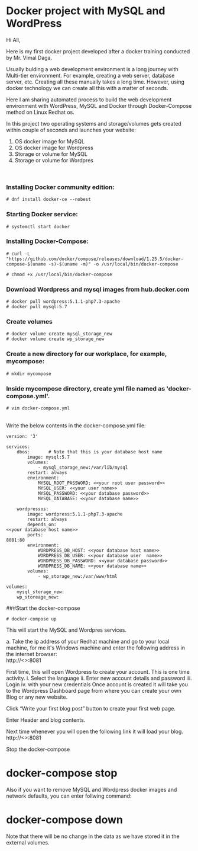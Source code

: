 # Docker project with MySQL and WordPress

Hi All,

Here is my first docker project developed after a docker training conducted by Mr. Vimal Daga.

Usually bulding a web development environment is a long journey with Multi-tier environment. For example, creating a web server, database server, etc. Creating all these manually takes a long time. However, using docker technology we can create all this with a matter of seconds.

Here I am sharing automated process to build the web development environment with WordPress, MySQL and Docker through Docker-Compose method on Linux Redhat os.

In this project two operating systems and storage/volumes gets created within couple of seconds and launches your website:

1. OS docker image for MySQL
2. OS docker image for Wordpress
3. Storage or volume for MySQL
4. Storage or volume for Wordpres

<br/>

### Installing Docker community edition:
```
# dnf install docker-ce --nobest 
```
### Starting Docker service:
```
# systemctl start docker
```
### Installing Docker-Compose:
```
# curl -L "https://github.com/docker/compose/releases/download/1.25.5/docker-compose-$(uname -s)-$(uname -m)" -o /usr/local/bin/docker-compose

# chmod +x /usr/local/bin/docker-compose
```
### Download Wordpress and mysql images from hub.docker.com
```
# docker pull wordpress:5.1.1-php7.3-apache
# docker pull mysql:5.7
```
### Create volumes
```
# docker volume create mysql_storage_new
# docker volume create wp_storage_new
```
### Create a new directory for our workplace, for example, mycompose:
```
# mkdir mycompose
```
### Inside mycompose directory, create yml file named as 'docker-compose.yml'.
```
# vim docker-compose.yml
```
<br/>
Write the below contents in the docker-compose.yml file:

```
version: '3'

services:
    dbos:		# Note that this is your database host name
        image: mysql:5.7
        volumes:
            - mysql_storage_new:/var/lib/mysql
        restart: always
        environment:
            MYSQL_ROOT_PASSWORD: <<your root user password>>
            MYSQL_USER: <<your user name>>
            MYSQL_PASSWORD: <<your database password>>
            MYSQL_DATABASE: <<your database name>>

    wordpressos:
        image: wordpress:5.1.1-php7.3-apache
        restart: always
        depends_on:
<<your database host name>>
        ports:
8081:80
        environment:
            WORDPRESS_DB_HOST: <<your database host name>>
            WORDPRESS_DB_USER: <<your database user  name>>
            WORDPRESS_DB_PASSWORD: <<your database password>>
            WORDPRESS_DB_NAME: <<your database name>>
        volumes:
            - wp_storage_new:/var/www/html

volumes:
    mysql_storage_new:
    wp_storeage_new:
```

###Start the docker-compose
```
# docker-compose up
```
This will start the MySQL and Wordpres services.

a. Take the ip address of your Redhat machine and go to your local machine, for me it's Windows machine and enter the following address in the internet browser: <br/>
http://<<your redhat ip address>>:8081

First time, this will open Wordpress to create your account. This is one time activity.
i. Select the  language
ii. Enter new account details and password
iii. Login
iv. with your new credentials
Once account is created it will take you to the Wordpress Dashboard page from where you can create your own Blog or any new website.

Click “Write your first blog post” button to create your first web page.

Enter Header and blog contents.

Next time whenever you will open the following link it will load your blog.
http://<<your redhat ip address>>:8081

Stop the docker-compose
# docker-compose stop
Also if you want to remove MySQL and Wordpress docker images and network defaults, you can enter follwing command:
# docker-compose down

Note that there will be no change in the data as we have stored it in the  external volumes.
